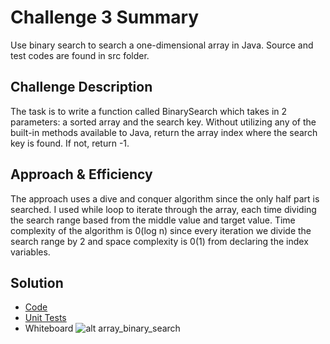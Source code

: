 # Challenge 3 Summary
Use binary search to search a one-dimensional array in Java. Source and test codes are found in src folder.

## Challenge Description
The task is to write a function called BinarySearch which takes in 2 parameters: a sorted array and the search key. Without utilizing any of the built-in methods available to Java, return the array index where the search key is found. If not, return -1.

## Approach & Efficiency
The approach uses a dive and conquer algorithm since the only half part is searched. I used while loop to iterate through the array, each time dividing the search range based from the middle value and target value. Time complexity of the algorithm is 0(log n) since every iteration we divide the search range by 2 and space complexity is 0(1) from declaring the index variables.

## Solution
* [Code](https://github.com/joriefernandez/data-structures-and-algorithms/blob/master/challenges-401/binarySearch/src/main/java/binarySearch/BinarySearch.java)
* [Unit Tests](https://github.com/joriefernandez/data-structures-and-algorithms/blob/master/challenges-401/binarySearch/src/test/java/binarySearch/BinarySearchTest.java)
* Whiteboard
![alt array_binary_search](https://raw.githubusercontent.com/joriefernandez/data-structures-and-algorithms/master/challenges-401/assets/array_binary_search.jpg)
